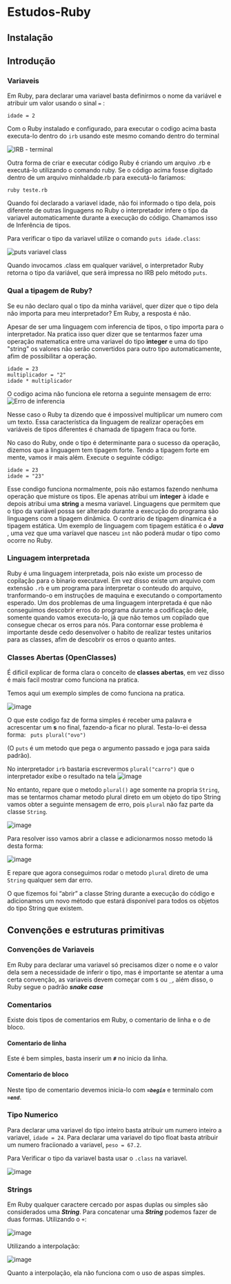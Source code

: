 # Estudos-Ruby

## Instalação

## Introdução

### Variaveis

  Em Ruby, para declarar uma variavel basta definirmos
o nome da variável e atribuir um valor usando o sinal ``` = ``` :

``` idade = 2 ```

  Com o Ruby instalado e configurado, para executar o codigo acima basta executa-lo dentro do ```irb``` usando este mesmo comando dentro do terminal

![IRB - terminal](https://user-images.githubusercontent.com/70235882/230254732-cda6360b-b508-4110-8a22-c8596ff95b42.png)


  Outra forma de criar e executar código Ruby é criando um arquivo .rb e executá-lo utilizando o comando ruby. Se o código acima fosse digitado dentro
de um arquivo minhaIdade.rb para executá-lo faríamos:

```ruby teste.rb```

  Quando foi declarado a variavel idade, não foi informado o tipo dela, pois diferente de outras linguagens no Ruby o interpretador infere o tipo da variavel automaticamente durante a execução do código. Chamamos isso de Inferência de tipos.

Para verificar o tipo da variavel utilize o comando ```puts idade.class```:

![puts variavel class](https://user-images.githubusercontent.com/70235882/230254394-87ea3745-079e-4af2-bcf6-f9ee450cffcd.png)

  Quando invocamos .class em qualquer variável, o interpretador Ruby retorna o tipo da variável, que será impressa no IRB pelo método ```puts```.


### Qual a tipagem de Ruby?

  Se eu não declaro qual o tipo da minha variável, quer dizer que o tipo dela não importa para meu interpretador?
  Em Ruby, a resposta é não.
  
  Apesar de ser uma linguagem com inferencia de tipos, o tipo importa para o interpretador. Na pratica isso quer dizer que se tentarmos fazer uma operação matematica entre uma variavel do tipo **integer** e uma do tipo "string" os valores não serão convertidos para outro tipo automaticamente, afim de possibilitar a operação.

```
idade = 23
multiplicador = "2"
idade * multiplicador
```

  O codigo acima não funciona ele retorna a seguinte mensagem de erro:
![Erro de inferencia](https://user-images.githubusercontent.com/70235882/230523285-1961ec9a-5242-47fb-95c1-a7ffdeef2650.png)
  
  Nesse caso o Ruby ta dizendo que é impossivel multiplicar um numero com um texto. Essa característica da linguagem de realizar operações em variáveis de tipos diferentes é chamada de tipagem fraca ou forte.
  
  No caso do Ruby, onde o tipo é determinante para o sucesso da operação, dizemos que a linguagem tem tipagem forte. Tendo a tipagem forte em mente, vamos ir mais além. Execute o seguinte código:
```
idade = 23
idade = "23"
```

  Esse condigo funciona normalmente, pois não estamos fazendo nenhuma operação que misture os tipos. Ele apenas atribui um **integer** à idade e depois atribui uma **string** a mesma variavel. Linguagens que permitem que o tipo da variável possa ser alterado durante a execução do programa são linguagens com a tipagem dinâmica.
  O contrario de tipagem dinamica é a tipagem estática. Um exemplo de linguagem com tipagem estática é o ***Java*** , uma vez que uma varíavel que nasceu ```int``` não poderá mudar o tipo como ocorre no Ruby.
  


### Linguagem interpretada

Ruby é uma linguagem interpretada, pois não existe um processo de copilação para o binario executavel. Em vez disso existe um arquivo com extensão ```.rb``` e um programa para interpretar o conteudo do arquivo, tranformando-o em instruções de maquina e executando o comportamento esperado.
Um dos problemas de uma linguagem interpretada é que não conseguimos descobrir erros do programa durante a codificação dele, somente quando vamos executa-lo, já que não temos um copilado que consegue checar os erros para nós. Para contornar esse problema é importante desde cedo desenvolver o habito de realizar testes unitarios para as classes, afim de descobrir os erros o quanto antes. 


### Classes Abertas (OpenClasses)

É dificil explicar de forma clara o conceito de __classes abertas__, em vez disso é mais facil mostrar como funciona na pratica.

 Temos aqui um exemplo simples de como funciona na pratica.

![image](https://user-images.githubusercontent.com/70235882/231279822-bdd3298e-6fad-44be-bf9d-94cb97d326cd.png)

O que este codigo faz de forma simples é receber uma palavra e acrescentar um __s__ no final, fazendo-a ficar no plural.
Testa-lo-ei dessa forma: 
``` puts plural("ovo")```

(O ```puts``` é um metodo que pega o argumento passado e joga para saida padrão).

No interpretador ```irb``` bastaria escrevermos ```plural("carro")``` que o interpretador exibe o resultado na tela
![image](https://user-images.githubusercontent.com/70235882/231281556-349923cc-f2fd-4368-888b-8fbe44335c6f.png)

No entanto, repare que o metodo ```plural()``` age somente na propria ```String```, mas se tentarmos chamar metodo plural direto em um objeto do tipo String vamos obter a seguinte mensagem de erro, pois ```plural``` não faz parte da classe ```String```.

![image](https://user-images.githubusercontent.com/70235882/231286114-6d15dc32-896e-4c7f-93be-577b0f292375.png)

Para resolver isso vamos abrir a classe e adicionarmos nosso metodo lá desta forma: 

![image](https://user-images.githubusercontent.com/70235882/231286985-6cc7b663-474a-4a48-a6aa-4b0f755e32d8.png)

E repare que agora conseguimos rodar o metodo ```plural``` direto de uma ```String``` qualquer sem dar erro.

O que fizemos foi “abrir” a classe String durante a execução do código e adicionamos um novo método que estará disponível para todos os objetos do tipo String que existem.

## Convenções e estruturas primitivas

### Convenções de Variaveis

Em Ruby para declarar uma variavel só precisamos dizer o nome e o valor dela sem a necessidade de inferir o tipo, mas é importante se atentar a uma certa convenção, as variaveis devem começar com ```$``` ou ```_```, além disso, o Ruby segue o padrão ___snake case___


### Comentarios

Existe dois tipos de comentarios em Ruby, o comentario de linha e o de bloco.
#### Comentario de linha

Este é bem simples, basta inserir um ___```#```___ no inicio da linha.

#### Comentario de bloco

Neste tipo de comentario devemos inicia-lo com  ___```=begin```___ e terminalo com ___```=end```___.

### Tipo Numerico

Para declarar uma variavel do tipo inteiro basta atribuir um numero inteiro a variavel, ```idade = 24```.
Para declarar uma variavel do tipo float basta atribuir um numero fraciionado a variavel, ```peso = 67.2```.

Para Verificar o tipo da variavel basta usar o ```.class``` na variavel.

![image](https://user-images.githubusercontent.com/70235882/232151683-e2efb7cf-4d4f-45a1-bc75-f4ad01c4b7b2.png)

### Strings

Em Ruby qualquer caractere cercado por aspas duplas ou simples são considerados uma ___String___. Para concatenar uma ___String___ podemos fazer de duas formas.
Utilizando o ```+```: 

![image](https://user-images.githubusercontent.com/70235882/232153053-6de71d51-7963-4fd3-817f-39bc9e0b435b.png)

Utilizando a interpolação:

![image](https://user-images.githubusercontent.com/70235882/232153285-fb7cdb78-f859-452d-821a-9df33a8e3c27.png)

Quanto a interpolação, ela não funciona com o uso de aspas simples.

